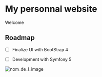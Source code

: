 # My personnal website

Welcome

## Roadmap 

- [ ] Finalize UI with BootStrap 4
- [ ] Development with Symfony 5




![nom_de_l_image](https://img.shields.io/badge/happy&nbsp;to&nbsp;start-OK-green)

